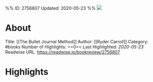 %%
ID: 2756807
Updated: 2020-05-23
%%
![](https://images-na.ssl-images-amazon.com/images/I/613D-sCSsoL._SL500_.jpg)

# About
Title: [[The Bullet Journal Method]]
Author: [[Ryder Carroll]]
Category: #books
Number of Highlights: ==0==
Last Highlighted: *2020-05-23*
Readwise URL: https://readwise.io/bookreview/2756807

# Highlights 